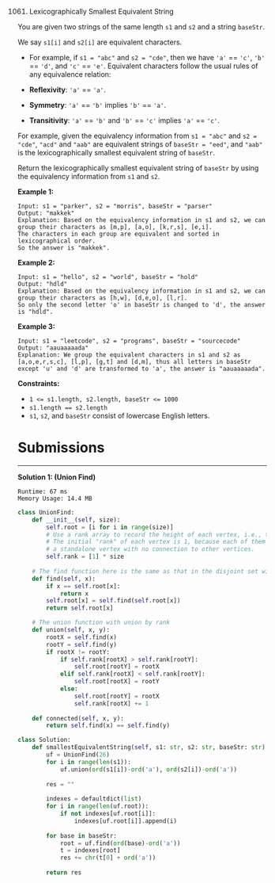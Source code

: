 1061. Lexicographically Smallest Equivalent String

You are given two strings of the same length `s1` and `s2` and a string `baseStr`.

We say `s1[i]` and `s2[i]` are equivalent characters.

* For example, if `s1 = "abc"` and `s2 = "cde"`, then we have `'a'` == `'c'`, `'b'` == `'d'`, and `'c'` == `'e'`.
Equivalent characters follow the usual rules of any equivalence relation:

* **Reflexivity**: `'a'` == `'a'`.
* **Symmetry**: `'a'` == `'b'` implies `'b'` == `'a'`.
* **Transitivity**: `'a'` == `'b'` and `'b'` == `'c'` implies `'a'` == `'c'`.

For example, given the equivalency information from `s1 = "abc"` and `s2 = "cde"`, `"acd"` and `"aab"` are equivalent strings of `baseStr = "eed"`, and `"aab"` is the lexicographically smallest equivalent string of `baseStr`.

Return the lexicographically smallest equivalent string of `baseStr` by using the equivalency information from `s1` and `s2`.

 

**Example 1:**
```
Input: s1 = "parker", s2 = "morris", baseStr = "parser"
Output: "makkek"
Explanation: Based on the equivalency information in s1 and s2, we can group their characters as [m,p], [a,o], [k,r,s], [e,i].
The characters in each group are equivalent and sorted in lexicographical order.
So the answer is "makkek".
```

**Example 2:**
```
Input: s1 = "hello", s2 = "world", baseStr = "hold"
Output: "hdld"
Explanation: Based on the equivalency information in s1 and s2, we can group their characters as [h,w], [d,e,o], [l,r].
So only the second letter 'o' in baseStr is changed to 'd', the answer is "hdld".
```

**Example 3:**
```
Input: s1 = "leetcode", s2 = "programs", baseStr = "sourcecode"
Output: "aauaaaaada"
Explanation: We group the equivalent characters in s1 and s2 as [a,o,e,r,s,c], [l,p], [g,t] and [d,m], thus all letters in baseStr except 'u' and 'd' are transformed to 'a', the answer is "aauaaaaada".
```

**Constraints:**

* `1 <= s1.length, s2.length, baseStr <= 1000`
* `s1.length == s2.length`
* `s1`, `s2`, and `baseStr` consist of lowercase English letters.

# Submissions
---
**Solution 1: (Union Find)**
```
Runtime: 67 ms
Memory Usage: 14.4 MB
```
```python
class UnionFind:
    def __init__(self, size):
        self.root = [i for i in range(size)]
        # Use a rank array to record the height of each vertex, i.e., the "rank" of each vertex.
        # The initial "rank" of each vertex is 1, because each of them is
        # a standalone vertex with no connection to other vertices.
        self.rank = [1] * size
        
    # The find function here is the same as that in the disjoint set with path compression.
    def find(self, x):
        if x == self.root[x]:
            return x
        self.root[x] = self.find(self.root[x])
        return self.root[x]

    # The union function with union by rank
    def union(self, x, y):
        rootX = self.find(x)
        rootY = self.find(y)
        if rootX != rootY:
            if self.rank[rootX] > self.rank[rootY]:
                self.root[rootY] = rootX
            elif self.rank[rootX] < self.rank[rootY]:
                self.root[rootX] = rootY
            else:
                self.root[rootY] = rootX
                self.rank[rootX] += 1
            
    def connected(self, x, y):
        return self.find(x) == self.find(y)

class Solution:
    def smallestEquivalentString(self, s1: str, s2: str, baseStr: str) -> str:
        uf = UnionFind(26)
        for i in range(len(s1)):
            uf.union(ord(s1[i])-ord('a'), ord(s2[i])-ord('a'))
        
        res = ""
        
        indexes = defaultdict(list)
        for i in range(len(uf.root)):
            if not indexes[uf.root[i]]:    
                indexes[uf.root[i]].append(i)
            
        for base in baseStr:
            root = uf.find(ord(base)-ord('a'))
            t = indexes[root]
            res += chr(t[0] + ord('a'))
            
        return res
```
